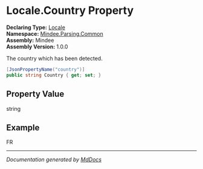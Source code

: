 ﻿<!--  
  <auto-generated>   
    The contents of this file were generated by a tool.  
    Changes to this file may be list if the file is regenerated  
  </auto-generated>   
-->

# Locale.Country Property

**Declaring Type:** [Locale](../index.md)  
**Namespace:** [Mindee.Parsing.Common](../../index.md)  
**Assembly:** Mindee  
**Assembly Version:** 1.0.0

The country which has been detected.

```csharp
[JsonPropertyName("country")]
public string Country { get; set; }
```

## Property Value

string

## Example

FR

___

*Documentation generated by [MdDocs](https://github.com/ap0llo/mddocs)*
